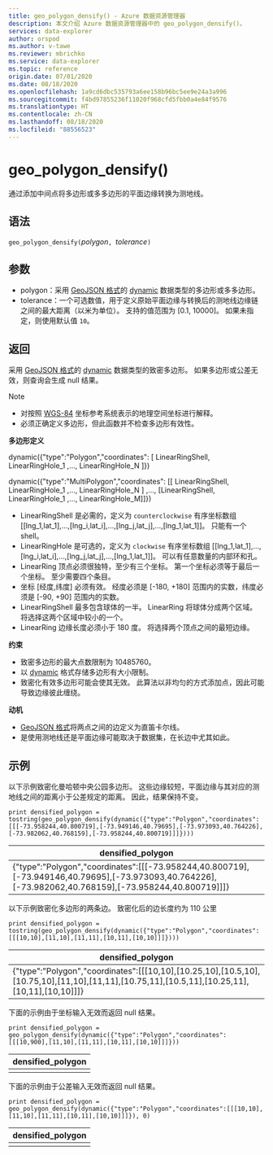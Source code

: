 ```yaml
---
title: geo_polygon_densify() - Azure 数据资源管理器
description: 本文介绍 Azure 数据资源管理器中的 geo_polygon_densify()。
services: data-explorer
author: orspod
ms.author: v-tawe
ms.reviewer: mbrichko
ms.service: data-explorer
ms.topic: reference
origin.date: 07/01/2020
ms.date: 08/18/2020
ms.openlocfilehash: 1a9cd6dbc535793a6ee158b96bc5ee9e24a3a996
ms.sourcegitcommit: f4bd97855236f11020f968cfd5fbb0a4e84f9576
ms.translationtype: HT
ms.contentlocale: zh-CN
ms.lasthandoff: 08/18/2020
ms.locfileid: "88556523"
---
```

# <a name="geo_polygon_densify"></a>geo_polygon_densify()

通过添加中间点将多边形或多多边形的平面边缘转换为测地线。

## <a name="syntax"></a>语法

`geo_polygon_densify(`*polygon*`, `*tolerance*`)`

## <a name="arguments"></a>参数

* polygon：采用 [GeoJSON 格式](https://tools.ietf.org/html/rfc7946)的 [dynamic](./scalar-data-types/dynamic.md) 数据类型的多边形或多多边形。
* tolerance：一个可选数值，用于定义原始平面边缘与转换后的测地线边缘链之间的最大距离（以米为单位）。 支持的值范围为 [0.1, 10000]。 如果未指定，则使用默认值 `10`。

## <a name="returns"></a>返回

采用 [GeoJSON 格式](https://tools.ietf.org/html/rfc7946)的 [dynamic](./scalar-data-types/dynamic.md) 数据类型的致密多边形。 如果多边形或公差无效，则查询会生成 null 结果。

> [!NOTE]
> * 对按照 [WGS-84](https://earth-info.nga.mil/GandG/update/index.php?action=home) 坐标参考系统表示的地理空间坐标进行解释。
> * 必须正确定义多边形，但此函数并不检查多边形有效性。

**多边形定义**

dynamic({"type":"Polygon","coordinates": [ LinearRingShell, LinearRingHole_1 ,..., LinearRingHole_N ]})

dynamic({"type":"MultiPolygon","coordinates": [[ LinearRingShell, LinearRingHole_1 ,..., LinearRingHole_N ] ,..., [LinearRingShell, LinearRingHole_1 ,..., LinearRingHole_M]]})

* LinearRingShell 是必需的，定义为 `counterclockwise` 有序坐标数组 [[lng_1,lat_1],...,[lng_i,lat_i],...,[lng_j,lat_j],...,[lng_1,lat_1]]。 只能有一个 shell。
* LinearRingHole 是可选的，定义为 `clockwise` 有序坐标数组 [[lng_1,lat_1],...,[lng_i,lat_i],...,[lng_j,lat_j],...,[lng_1,lat_1]]。 可以有任意数量的内部环和孔。
* LinearRing 顶点必须很独特，至少有三个坐标。 第一个坐标必须等于最后一个坐标。 至少需要四个条目。
* 坐标 [经度,纬度] 必须有效。 经度必须是 [-180, +180] 范围内的实数，纬度必须是 [-90, +90] 范围内的实数。
* LinearRingShell 最多包含球体的一半。 LinearRing 将球体分成两个区域。 将选择这两个区域中较小的一个。
* LinearRing 边缘长度必须小于 180 度。 将选择两个顶点之间的最短边缘。

**约束**

* 致密多边形的最大点数限制为 10485760。
* 以 [dynamic](./scalar-data-types/dynamic.md) 格式存储多边形有大小限制。
* 致密化有效多边形可能会使其无效。 此算法以非均匀的方式添加点，因此可能导致边缘彼此缠绕。

**动机**

* [GeoJSON 格式](https://tools.ietf.org/html/rfc7946)将两点之间的边定义为直笛卡尔线。
* 是使用测地线还是平面边缘可能取决于数据集，在长边中尤其如此。

## <a name="examples"></a>示例

以下示例致密化曼哈顿中央公园多边形。 这些边缘较短，平面边缘与其对应的测地线之间的距离小于公差规定的距离。 因此，结果保持不变。

```kusto
print densified_polygon = tostring(geo_polygon_densify(dynamic({"type":"Polygon","coordinates":[[[-73.958244,40.800719],[-73.949146,40.79695],[-73.973093,40.764226],[-73.982062,40.768159],[-73.958244,40.800719]]]})))
```

|densified_polygon|
|---|
|{"type":"Polygon","coordinates":[[[-73.958244,40.800719],[-73.949146,40.79695],[-73.973093,40.764226],[-73.982062,40.768159],[-73.958244,40.800719]]]}|

以下示例致密化多边形的两条边。 致密化后的边长度约为 110 公里

```kusto
print densified_polygon = tostring(geo_polygon_densify(dynamic({"type":"Polygon","coordinates":[[[10,10],[11,10],[11,11],[10,11],[10,10]]]})))
```

|densified_polygon|
|---|
|{"type":"Polygon","coordinates":[[[10,10],[10.25,10],[10.5,10],[10.75,10],[11,10],[11,11],[10.75,11],[10.5,11],[10.25,11],[10,11],[10,10]]]}|

下面的示例由于坐标输入无效而返回 null 结果。

```kusto
print densified_polygon = geo_polygon_densify(dynamic({"type":"Polygon","coordinates":[[[10,900],[11,10],[11,11],[10,11],[10,10]]]}))
```

|densified_polygon|
|---|
||

下面的示例由于公差输入无效而返回 null 结果。

```kusto
print densified_polygon = geo_polygon_densify(dynamic({"type":"Polygon","coordinates":[[[10,10],[11,10],[11,11],[10,11],[10,10]]]}), 0)
```

|densified_polygon|
|---|
||
